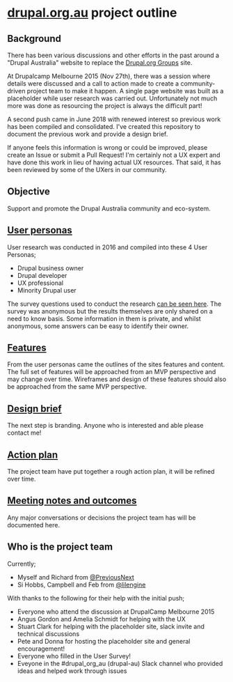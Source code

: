 # [drupal.org.au](https://www.drupal.org.au/) project outline

## Background
There has been various discussions and other efforts in the past around a "Drupal Australia" website to replace the [Drupal.org Groups](https://groups.drupal.org/australia) site. 

At Drupalcamp Melbourne 2015 (Nov 27th), there was  a session where details were discussed and a call to action made to create a community-driven project team to make it happen. A single page website was built as a placeholder while user research was carried out. Unfortunately not much more was done as resourcing the project is always the difficult part!

A second push came in June 2018 with renewed interest so previous work has been compiled and consolidated. I've created this repository to document the previous work and provide a design brief. 

If anyone feels this information is wrong or could be improved, please create an Issue or submit a Pull Request! I'm certainly not a UX expert and have done this work in lieu of having actual UX resources. That said, it has been reviewed by some of the UXers in our community.

## Objective
Support and promote the Drupal Australia community and eco-system. 

## [User personas](https://github.com/drupal-au/drupal-au-docs/tree/master/user-personas/README.md)
User research was conducted in 2016 and compiled into these 4 User Personas;
- Drupal business owner
- Drupal developer
- UX professional
- Minority Drupal user

The survey questions used to conduct the research [can be seen here](https://github.com/drupal-au/drupal-au-docs/tree/master/user-personas/survey-questions.md). 
The survey was anonymous but the results themselves are only shared on a need to know basis. Some information in them is private, and whilst anonymous, some answers can be easy to identify their owner.

## [Features](https://github.com/drupal-au/drupal-au-docs/tree/master/features/README.md)
From the user personas came the outlines of the sites features and content. The full set of features will be approached from an MVP perspective and may change over time. Wireframes and design of these features should also be approached from the same MVP perspective. 

## [Design brief](https://github.com/drupal-au/drupal-au-docs/tree/master/design-brief/README.md)
The next step is branding. Anyone who is interested and able please contact me!

## [Action plan](https://github.com/drupal-au/drupal-au-docs/tree/master/plan/README.md)
The project team have put together a rough action plan, it will be refined over time.

## [Meeting notes and outcomes](https://github.com/drupal-org-au/drupal-au-docs/tree/master/meetings)
Any major conversations or decisions the project team has will be documented here.

## Who is the project team
Currently;
- Myself and Richard from [@PreviousNext](http://previousnext.com.au)
- Si Hobbs, Campbell and Feb from [@lilengine](https://www.lilengine.co/)

With thanks to the following for their help with the initial push;
- Everyone who attend the discussion at DrupalCamp Melbourne 2015
- Angus Gordon and Amelia Schmidt for helping with the UX
- Stuart Clark for helping with the placeholder site, slack invite and technical discussions 
- Pete and Donna for hosting the placeholder site and general encouragement!
- Everyone who filled in the User Survey!
- Eveyone in the #drupal_org_au (drupal-au) Slack channel who provided ideas and helped work through issues
